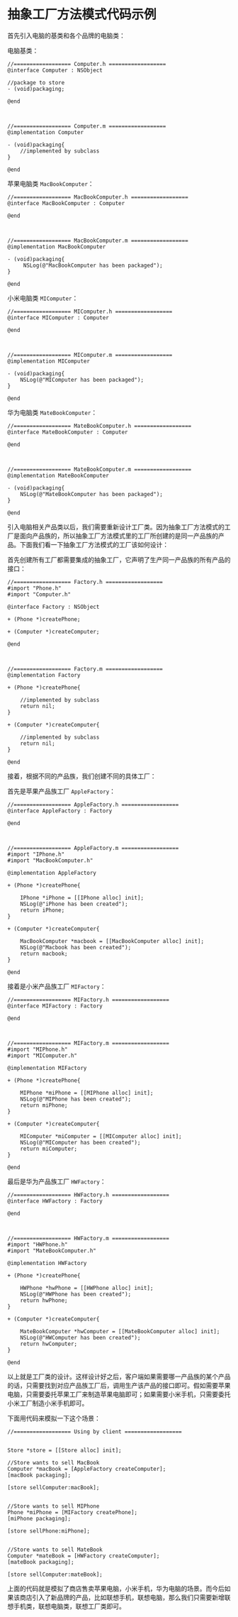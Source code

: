 
# 抽象工厂方法模式代码示例

首先引入电脑的基类和各个品牌的电脑类：

电脑基类：

```objc
//================== Computer.h ==================
@interface Computer : NSObject

//package to store
- (void)packaging;

@end



//================== Computer.m ==================
@implementation Computer

- (void)packaging{
    //implemented by subclass
}

@end
```

苹果电脑类  ``MacBookComputer``：

```objc
//================== MacBookComputer.h ==================
@interface MacBookComputer : Computer

@end



//================== MacBookComputer.m ==================
@implementation MacBookComputer

- (void)packaging{
     NSLog(@"MacBookComputer has been packaged");
}

@end
```

小米电脑类 ``MIComputer``：

```objc
//================== MIComputer.h ==================
@interface MIComputer : Computer

@end



//================== MIComputer.m ==================
@implementation MIComputer

- (void)packaging{
    NSLog(@"MIComputer has been packaged");
}

@end
```

华为电脑类 ``MateBookComputer``：

```objc
//================== MateBookComputer.h ==================
@interface MateBookComputer : Computer

@end



//================== MateBookComputer.m ==================
@implementation MateBookComputer

- (void)packaging{
    NSLog(@"MateBookComputer has been packaged");
}

@end
```

引入电脑相关产品类以后，我们需要重新设计工厂类。因为抽象工厂方法模式的工厂是面向产品族的，所以抽象工厂方法模式里的工厂所创建的是同一产品族的产品。下面我们看一下抽象工厂方法模式的工厂该如何设计：

首先创建所有工厂都需要集成的抽象工厂，它声明了生产同一产品族的所有产品的接口：

```objc
//================== Factory.h ==================
#import "Phone.h"
#import "Computer.h"

@interface Factory : NSObject

+ (Phone *)createPhone;

+ (Computer *)createComputer;

@end



//================== Factory.m ==================
@implementation Factory

+ (Phone *)createPhone{
    
    //implemented by subclass
    return nil;
}

+ (Computer *)createComputer{
    
    //implemented by subclass
    return nil;
}

@end
```

接着，根据不同的产品族，我们创建不同的具体工厂：

首先是苹果产品族工厂 ``AppleFactory``：

```objc
//================== AppleFactory.h ==================
@interface AppleFactory : Factory

@end



//================== AppleFactory.m ==================
#import "IPhone.h"
#import "MacBookComputer.h"

@implementation AppleFactory

+ (Phone *)createPhone{
    
    IPhone *iPhone = [[IPhone alloc] init];
    NSLog(@"iPhone has been created");
    return iPhone;
}

+ (Computer *)createComputer{
    
    MacBookComputer *macbook = [[MacBookComputer alloc] init];
    NSLog(@"Macbook has been created");
    return macbook;
}

@end
```

接着是小米产品族工厂 ``MIFactory``：

```objc
//================== MIFactory.h ==================
@interface MIFactory : Factory

@end



//================== MIFactory.m ==================
#import "MIPhone.h"
#import "MIComputer.h"

@implementation MIFactory

+ (Phone *)createPhone{
    
    MIPhone *miPhone = [[MIPhone alloc] init];
    NSLog(@"MIPhone has been created");
    return miPhone;
}

+ (Computer *)createComputer{
    
    MIComputer *miComputer = [[MIComputer alloc] init];
    NSLog(@"MIComputer has been created");
    return miComputer;
}

@end
```

最后是华为产品族工厂 ``HWFactory``：

```objc
//================== HWFactory.h ==================
@interface HWFactory : Factory

@end



//================== HWFactory.m ==================
#import "HWPhone.h"
#import "MateBookComputer.h"

@implementation HWFactory

+ (Phone *)createPhone{
    
    HWPhone *hwPhone = [[HWPhone alloc] init];
    NSLog(@"HWPhone has been created");
    return hwPhone;
}

+ (Computer *)createComputer{
    
    MateBookComputer *hwComputer = [[MateBookComputer alloc] init];
    NSLog(@"HWComputer has been created");
    return hwComputer;
}

@end
```

以上就是工厂类的设计。这样设计好之后，客户端如果需要哪一产品族的某个产品的话，只需要找到对应产品族工厂后，调用生产该产品的接口即可。假如需要苹果电脑，只需要委托苹果工厂来制造苹果电脑即可；如果需要小米手机，只需要委托小米工厂制造小米手机即可。



下面用代码来模拟一下这个场景：

```objc
//================== Using by client ==================


Store *store = [[Store alloc] init];
    
//Store wants to sell MacBook
Computer *macBook = [AppleFactory createComputer];
[macBook packaging];
    
[store sellComputer:macBook];
    
    
//Store wants to sell MIPhone
Phone *miPhone = [MIFactory createPhone];
[miPhone packaging];
    
[store sellPhone:miPhone];
    
    
//Store wants to sell MateBook
Computer *mateBook = [HWFactory createComputer];
[mateBook packaging];
    
[store sellComputer:mateBook];
```

上面的代码就是模拟了商店售卖苹果电脑，小米手机，华为电脑的场景。而今后如果该商店引入了新品牌的产品，比如联想手机，联想电脑，那么我们只需要新增联想手机类，联想电脑类，联想工厂类即可。
